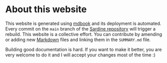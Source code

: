 # About this website

This website is generated using [mdbook](https://rust-lang.github.io/mdBook/) and its deployment is automated. Every commit on the `main` branch of the [Sardine repository](https://github.com/Bubobubobubobubo/sardine) will trigger a rebuild. This website is a collective effort. You can contribute by amending or adding new [Markdown](https://www.markdownguide.org/) files and linking them in the `SUMMARY.md` file.

Building good documentation is hard. If you want to make it better, you are very welcome to do it and I will accept your changes most of the time :)
